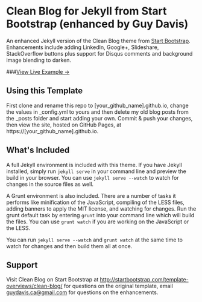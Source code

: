 # Clean Blog for Jekyll from Start Bootstrap (enhanced by Guy Davis) 

An enhanced Jekyll version of the Clean Blog theme from [Start Bootstrap](http://startbootstrap.com/).  Enhancements include adding LinkedIn, Google+, Slideshare, StackOverflow buttons plus support for Disqus comments and background image blending to darken.

###[View Live Example &rarr;](http://guydavis.github.io/)

## Using this Template

First clone and rename this repo to [your_github_name].github.io, change the values in _config.yml to yours and then delete my old blog posts from the _posts folder and start adding your own. Commit & push your changes, then view the site, hosted on GitHub Pages, at https://[your_github_name].github.io.

## What's Included

A full Jekyll environment is included with this theme. If you have Jekyll installed, simply run `jekyll serve` in your command line and preview the build in your browser. You can use `jekyll serve --watch` to watch for changes in the source files as well.

A Grunt environment is also included. There are a number of tasks it performs like minification of the JavaScript, compiling of the LESS files, adding banners to apply the MIT license, and watching for changes. Run the grunt default task by entering `grunt` into your command line which will build the files. You can use `grunt watch` if you are working on the JavaScript or the LESS.

You can run `jekyll serve --watch` and `grunt watch` at the same time to watch for changes and then build them all at once.

## Support

Visit Clean Blog on Start Bootstrap at http://startbootstrap.com/template-overviews/clean-blog/ for questions on the original template, email guydavis.ca@gmail.com for questions on the enhancements.

